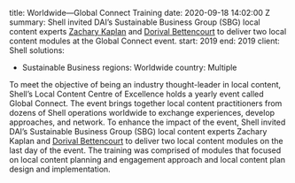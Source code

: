 
title: Worldwide—Global Connect Training
date: 2020-09-18 14:02:00 Z
summary: Shell invited DAI’s Sustainable Business Group (SBG) local content experts
  [Zachary Kaplan](https://www.dai.com/who-we-are/our-team/zachary-kaplan) and [Dorival
  Bettencourt](https://www.dai.com/who-we-are/our-team/dorival-bettencourt) to deliver
  two local content modules at the Global Connect event.
start: 2019
end: 2019
client: Shell
solutions:
- Sustainable Business
regions: Worldwide
country: Multiple


To meet the objective of being an industry thought-leader in local content, Shell’s Local Content Centre of Excellence holds a yearly event called Global Connect. The event brings together local content practitioners from dozens of Shell operations worldwide to exchange experiences, develop approaches, and network. To enhance the impact of the event, Shell invited DAI’s Sustainable Business Group (SBG) local content experts Zachary Kaplan and [Dorival Bettencourt](https://www.dai.com/who-we-are/our-team/dorival-bettencourt) to deliver two local content modules on the last day of the event. The training was comprised of modules that focused on local content planning and engagement approach and local content plan design and implementation.
